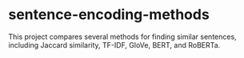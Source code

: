 # sentence-encoding-methods
This project compares several methods for finding similar sentences, including Jaccard similarity, TF-IDF, GloVe, BERT, and RoBERTa.
